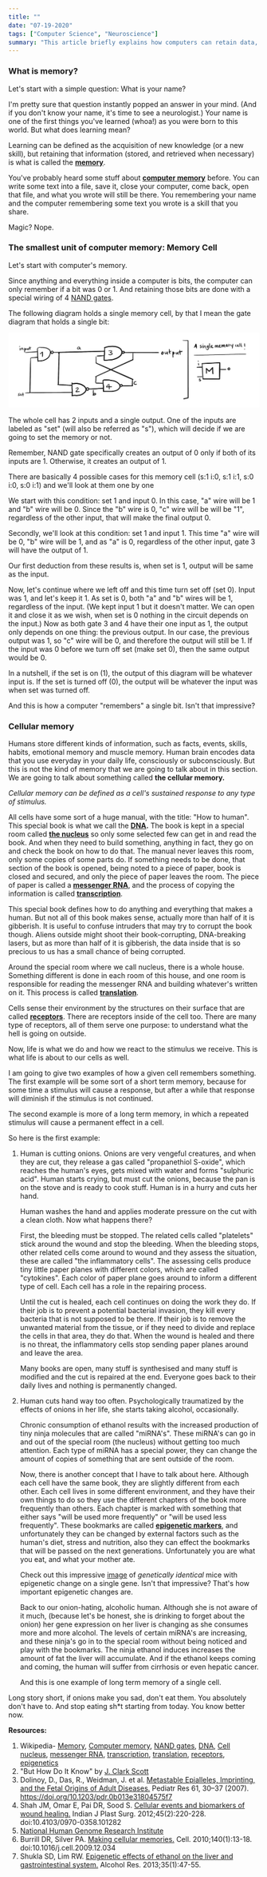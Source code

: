 ```yaml
---
title: ""
date: "07-19-2020"
tags: ["Computer Science", "Neuroscience"]
summary: "This article briefly explains how computers can retain data, by showing how a single memory cell operates."
---
```


### What is memory?

Let's start with a simple question: What is your name?

I'm pretty sure that question instantly popped an answer in your mind. (And if you don't know your name, it's time to see a neurologist.) Your name is one of the first things you've learned (whoa!) as you were born to this world. But what does learning mean?

Learning can be defined as the acquisition of new knowledge (or a new skill), but retaining that information (stored, and retrieved when necessary) is what is called the **[memory](https://en.wikipedia.org/wiki/Memory)**.

You've probably heard some stuff about **[computer memory](https://en.wikipedia.org/wiki/Computer_memory)** before. You can write some text into a file, save it, close your computer, come back, open that file, and what you wrote will still be there. You remembering your name and the computer remembering some text you wrote is a skill that you share.

Magic? Nope.

### The smallest unit of computer memory: Memory Cell

Let's start with computer's memory.

Since anything and everything inside a computer is bits, the computer can only remember if a bit was 0 or 1. And retaining those bits are done with a special wiring of 4 [NAND gates](https://en.wikipedia.org/wiki/NAND_gate).

The following diagram holds a single memory cell, by that I mean the gate diagram that holds a single bit:

![Memory Diagram](../images/blog/memory/memorycell.png)

The whole cell has 2 inputs and a single output. One of the inputs are labeled as "set" (will also be referred as "s"), which will decide if we are going to set the memory or not.

Remember, NAND gate specifically creates an output of 0 only if both of its inputs are 1. Otherwise, it creates an output of 1.

There are basically 4 possible cases for this memory cell (s:1 i:0, s:1 i:1, s:0 i:0, s:0 i:1) and we'll look at them one by one

We start with this condition: set 1 and input 0. In this case, "a" wire will be 1 and "b" wire will be 0. Since the "b" wire is 0, "c" wire will be will be "1", regardless of the other input, that will make the final output 0.

Secondly, we'll look at this condition: set 1 and input 1. This time "a" wire will be 0, "b" wire will be 1, and as "a" is 0, regardless of the other input, gate 3 will have the output of 1.

Our first deduction from these results is, when set is 1, output will be same as the input.

Now, let's continue where we left off and this time turn set off (set 0). Input was 1, and let's keep it 1. As set is 0, both "a" and "b" wires will be 1, regardless of the input. (We kept input 1 but it doesn't matter. We can open it and close it as we wish, when set is 0 nothing in the circuit depends on the input.) Now as both gate 3 and 4 have their one input as 1, the output only depends on one thing: the previous output. In our case, the previous output was 1, so "c" wire will be 0, and therefore the output will still be 1. If the input was 0 before we turn off set (make set 0), then the same output would be 0.

In a nutshell, if the set is on (1), the output of this diagram will be whatever input is. If the set is turned off (0), the output will be whatever the input was when set was turned off.

And this is how a computer "remembers" a single bit. Isn't that impressive?

### Cellular memory

Humans store different kinds of information, such as facts, events, skills, habits, emotional memory and muscle memory. Human brain encodes data that you use everyday in your daily life, consciously or subconsciously. But this is not the kind of memory that we are going to talk about in this section. We are going to talk about something called **the cellular memory.**

_Cellular memory can be defined as a cell's sustained response to any type of stimulus._

All cells have some sort of a huge manual, with the title: "How to human". This special book is what we call the **[DNA](https://en.wikipedia.org/wiki/DNA).** The book is kept in a special room called **[the nucleus](https://en.wikipedia.org/wiki/Cell_nucleus)** so only some selected few can get in and read the book. And when they need to build something, anything in fact, they go on and check the book on how to do that. The manual never leaves this room, only some copies of some parts do. If something needs to be done, that section of the book is opened, being noted to a piece of paper, book is closed and secured, and only the piece of paper leaves the room. The piece of paper is called a **[messenger RNA](https://en.wikipedia.org/wiki/Messenger_RNA)**, and the process of copying the information is called **[transcription](https://en.wikipedia.org/wiki/Eukaryotic_transcription)**.

This special book defines how to do anything and everything that makes a human. But not all of this book makes sense, actually more than half of it is gibberish. It is useful to confuse intruders that may try to corrupt the book though. Aliens outside might shoot their book-corrupting, DNA-breaking lasers, but as more than half of it is gibberish, the data inside that is so precious to us has a small chance of being corrupted.

Around the special room where we call nucleus, there is a whole house. Something different is done in each room of this house, and one room is responsible for reading the messenger RNA and building whatever's written on it. This process is called **[translation](<https://en.wikipedia.org/wiki/Translation_(biology)>)**.

Cells sense their environment by the structures on their surface that are called **[receptors](https://en.wikipedia.org/wiki/Cell_surface_receptor)**. There are receptors inside of the cell too. There are many type of receptors, all of them serve one purpose: to understand what the hell is going on outside.

Now, life is what we do and how we react to the stimulus we receive. This is what life is about to our cells as well.

I am going to give two examples of how a given cell remembers something. The first example will be some sort of a short term memory, because for some time a stimulus will cause a response, but after a while that response will diminish if the stimulus is not continued.

The second example is more of a long term memory, in which a repeated stimulus will cause a permanent effect in a cell.

So here is the first example:

1. Human is cutting onions. Onions are very vengeful creatures, and when they are cut, they release a gas called "propanethiol S-oxide", which reaches the human's eyes, gets mixed with water and forms "sulphuric acid". Human starts crying, but must cut the onions, because the pan is on the stove and is ready to cook stuff. Human is in a hurry and cuts her hand.

   Human washes the hand and applies moderate pressure on the cut with a clean cloth. Now what happens there?

   First, the bleeding must be stopped. The related cells called "platelets" stick around the wound and stop the bleeding. When the bleeding stops, other related cells come around to wound and they assess the situation, these are called "the inflammatory cells". The assessing cells produce tiny little paper planes with different colors, which are called "cytokines". Each color of paper plane goes around to inform a different type of cell. Each cell has a role in the repairing process.

   Until the cut is healed, each cell continues on doing the work they do. If their job is to prevent a potential bacterial invasion, they kill every bacteria that is not supposed to be there. If their job is to remove the unwanted material from the tissue, or if they need to divide and replace the cells in that area, they do that. When the wound is healed and there is no threat, the inflammatory cells stop sending paper planes around and leave the area.

   Many books are open, many stuff is synthesised and many stuff is modified and the cut is repaired at the end. Everyone goes back to their daily lives and nothing is permanently changed.

2. Human cuts hand way too often. Psychologically traumatized by the effects of onions in her life, she starts taking alcohol, occasionally.

   Chronic consumption of ethanol results with the increased production of tiny ninja molecules that are called "miRNA's". These miRNA's can go in and out of the special room (the nucleus) without getting too much attention. Each type of miRNA has a special power, they can change the amount of copies of something that are sent outside of the room.

   Now, there is another concept that I have to talk about here. Although each cell have the same book, they are slightly different from each other. Each cell lives in some different environment, and they have their own things to do so they use the different chapters of the book more frequently than others. Each chapter is marked with something that either says "will be used more frequently" or "will be used less frequently". These bookmarks are called **[epigenetic markers](https://en.wikipedia.org/wiki/Epigenetics)**, and unfortunately they can be changed by external factors such as the human's diet, stress and nutrition, also they can effect the bookmarks that will be passed on the next generations. Unfortunately you are what you eat, and what your mother ate.

   Check out this impressive [image](https://www.nature.com/articles/pr2007128/figures/1) of _genetically identical_ mice with epigenetic change on a single gene. Isn't that impressive? That's how important epigenetic changes are.

   Back to our onion-hating, alcoholic human. Although she is not aware of it much, (because let's be honest, she is drinking to forget about the onion) her gene expression on her liver is changing as she consumes more and more alcohol. The levels of certain miRNA's are increasing, and these ninja's go in to the special room without being noticed and play with the bookmarks. The ninja ethanol induces increases the amount of fat the liver will accumulate. And if the ethanol keeps coming and coming, the human will suffer from cirrhosis or even hepatic cancer.

   And this is one example of long term memory of a single cell.

Long story short, if onions make you sad, don't eat them. You absolutely don't have to. And stop eating sh\*t starting from today. You know better now.

**Resources:**

1. Wikipedia- [Memory](https://en.wikipedia.org/wiki/Memory), [Computer memory](https://en.wikipedia.org/wiki/Computer_memory), [NAND gates](https://en.wikipedia.org/wiki/NAND_gate), [DNA](https://en.wikipedia.org/wiki/DNA), [Cell nucleus](https://en.wikipedia.org/wiki/Cell_nucleus), [messenger RNA](https://en.wikipedia.org/wiki/Messenger_RNA), [transcription](https://en.wikipedia.org/wiki/Eukaryotic_transcription), [translation](<https://en.wikipedia.org/wiki/Translation_(biology)>), [receptors](https://en.wikipedia.org/wiki/Cell_surface_receptor), [epigenetics](https://en.wikipedia.org/wiki/Epigeneticsrg/wiki/Cell_surface_receptor)
2. "But How Do It Know" by [J. Clark Scott](http://www.buthowdoitknow.com/index.html)
3. Dolinoy, D., Das, R., Weidman, J. et al. [Metastable Epialleles, Imprinting, and the Fetal Origins of Adult Diseases.](https://www.nature.com/articles/pr2007128) Pediatr Res 61, 30–37 (2007). https://doi.org/10.1203/pdr.0b013e31804575f7
4. Shah JM, Omar E, Pai DR, Sood S. [Cellular events and biomarkers of wound healing.](https://www.ncbi.nlm.nih.gov/pmc/articles/PMC3495371/) Indian J Plast Surg. 2012;45(2):220-228. doi:10.4103/0970-0358.101282
5. [National Human Genome Research Institute](https://www.genome.gov/About-Genomics/Introduction-to-Genomics)
6. Burrill DR, Silver PA. [Making cellular memories.](https://www.ncbi.nlm.nih.gov/pmc/articles/PMC2882105/) Cell. 2010;140(1):13-18. doi:10.1016/j.cell.2009.12.034
7. Shukla SD, Lim RW. [Epigenetic effects of ethanol on the liver and gastrointestinal system.](https://www.ncbi.nlm.nih.gov/pmc/articles/PMC3860425/) Alcohol Res. 2013;35(1):47-55.
